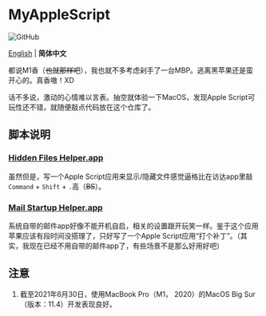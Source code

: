 # MyAppleScript

![GitHub](https://img.shields.io/github/license/ArvinZJC/MyAppleScript)

[English](./README.md) | **简体中文**

都说M1香（~~也就那样吧~~），我也就不多考虑剁手了一台MBP。逃离黑苹果还是蛮开心的。真香嗷！XD

话不多说，激动的心情难以言表。抽空就体验一下MacOS，发现Apple Script可玩性还不错，就随便敲点代码放在这个仓库了。

## 脚本说明

### [Hidden Files Helper.app](./Hidden%20Files%20Helper.app)

虽然但是，写一个Apple Script应用来显示/隐藏文件感觉逼格比在访达app里敲`Command` + `Shift` + `.`高（~~BS~~）。

### [Mail Startup Helper.app](./Mail%20Startup%20Helper.app)

系统自带的邮件app好像不能开机自启，相关的设置跟开玩笑一样。鉴于这个应用苹果应该有段时间没搭理了，只好写了一个Apple Script应用“打个补丁”。（其实，我现在已经不用自带的邮件app了，有些场景不是那么好用好吧）

## 注意

1. 截至2021年6月30日，使用MacBook Pro（M1， 2020）的MacOS Big Sur（版本：11.4）开发表现良好。
